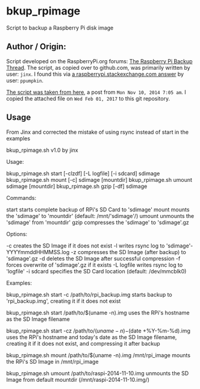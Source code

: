 # bkup_rpimage
Script to backup a Raspberry Pi disk image

## Author / Origin:
Script developed on the RaspberryPi.org forums: [The Raspberry Pi Backup Thread](https://www.raspberrypi.org/forums/viewtopic.php?f=63&t=12079).
The script, as copied over to github.com, was primarily written by user: `jinx`.
I found this via [a raspberrypi.stackexchange.com answer](http://raspberrypi.stackexchange.com/a/5431/61087) by user: `ppumpkin`.

[The script was taken from here](https://www.raspberrypi.org/forums/viewtopic.php?p=638345#p638345), a post from `Mon Nov 10, 2014 7:05 am`.
I copied the attached file on `Wed Feb 01, 2017` to this git repository.


## Usage 
From Jinx and corrected the mistake of using rsync instead of start in the examples

bkup_rpimage.sh v1.0 by jinx

Usage:

bkup_rpimage.sh start [-clzdf] [-L logfile] [-i sdcard] sdimage
bkup_rpimage.sh mount [-c] sdimage [mountdir]
bkup_rpimage.sh umount sdimage [mountdir]
bkup_rpimage.sh gzip [-df] sdimage

Commands:

start starts complete backup of RPi's SD Card to 'sdimage'
mount mounts the 'sdimage' to 'mountdir' (default: /mnt/'sdimage'/)
umount unmounts the 'sdimage' from 'mountdir'
gzip compresses the 'sdimage' to 'sdimage'.gz

Options:

-c creates the SD Image if it does not exist
-l writes rsync log to 'sdimage'-YYYYmmddHHMMSS.log
-z compresses the SD Image (after backup) to 'sdimage'.gz
-d deletes the SD Image after successful compression
-f forces overwrite of 'sdimage'.gz if it exists
-L logfile writes rsync log to 'logfile'
-i sdcard specifies the SD Card location (default: /dev/mmcblk0)

Examples:

bkup_rpimage.sh start -c /path/to/rpi_backup.img
starts backup to 'rpi_backup.img', creating it if it does not exist

bkup_rpimage.sh start /path/to/$(uname -n).img
uses the RPi's hostname as the SD Image filename

bkup_rpimage.sh start -cz /path/to/$(uname -n)-$(date +%Y-%m-%d).img
uses the RPi's hostname and today's date as the SD Image filename,
creating it if it does not exist, and compressing it after backup

bkup_rpimage.sh mount /path/to/$(uname -n).img /mnt/rpi_image
mounts the RPi's SD Image in /mnt/rpi_image

bkup_rpimage.sh umount /path/to/raspi-2014-11-10.img
unmounts the SD Image from default mountdir (/mnt/raspi-2014-11-10.img/) 
